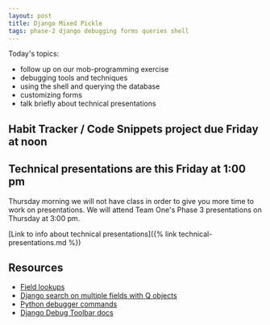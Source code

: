 ```yaml
---
layout: post
title: Django Mixed Pickle
tags: phase-2 django debugging forms queries shell
---
```


Today's topics:

- follow up on our mob-programming exercise
- debugging tools and techniques
- using the shell and querying the database
- customizing forms
- talk briefly about technical presentations

## Habit Tracker / Code Snippets project due Friday at noon

## Technical presentations are this Friday at 1:00 pm

Thursday morning we will not have class in order to give you more time to work on presentations. We will attend Team One's Phase 3 presentations on Thursday at 3:00 pm.

[Link to info about technical presentations]({% link technical-presentations.md %})

## Resources

- [Field lookups](https://docs.djangoproject.com/en/3.0/topics/db/queries/#field-lookups)
- [Django search on multiple fields with Q objects](http://www.learningaboutelectronics.com/Articles/How-to-search-multiple-columns-of-a-database-table-in-Django-with-Q-objects.php)
- [Python debugger commands](https://docs.python.org/3/library/pdb.html?highlight=debugger#debugger-commands)
- [Django Debug Toolbar docs](https://django-debug-toolbar.readthedocs.io/en/latest/)
